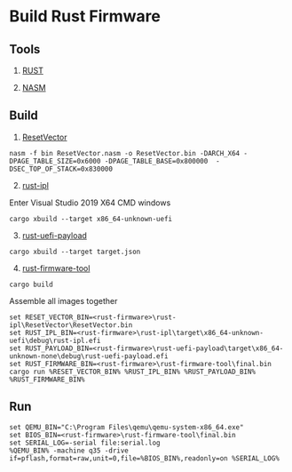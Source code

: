 # Build Rust Firmware

## Tools

1. [RUST](https://www.rust-lang.org/)

2. [NASM](https://www.nasm.us/)

## Build

1. [ResetVector](https://github.com/jyao1/rust-firmware/rust-ipl/ResetVector)

```
nasm -f bin ResetVector.nasm -o ResetVector.bin -DARCH_X64 -DPAGE_TABLE_SIZE=0x6000 -DPAGE_TABLE_BASE=0x800000  -DSEC_TOP_OF_STACK=0x830000
```

2. [rust-ipl](https://github.com/jyao1/rust-firmware/rust-ipl)

Enter Visual Studio 2019 X64 CMD windows

```
cargo xbuild --target x86_64-unknown-uefi
```

3. [rust-uefi-payload](https://github.com/jyao1/rust-firmware/rust-uefi-payload)

```
cargo xbuild --target target.json
```

4. [rust-firmware-tool](https://github.com/jyao1/rust-firmware/rust-firmware-tool)

```
cargo build
```

Assemble all images together

```
set RESET_VECTOR_BIN=<rust-firmware>\rust-ipl\ResetVector\ResetVector.bin
set RUST_IPL_BIN=<rust-firmware>\rust-ipl\target\x86_64-unknown-uefi\debug\rust-ipl.efi
set RUST_PAYLOAD_BIN=<rust-firmware>\rust-uefi-payload\target\x86_64-unknown-none\debug\rust-uefi-payload.efi
set RUST_FIRMWARE_BIN=<rust-firmware>\rust-firmware-tool\final.bin
cargo run %RESET_VECTOR_BIN% %RUST_IPL_BIN% %RUST_PAYLOAD_BIN% %RUST_FIRMWARE_BIN%
```

## Run

```
set QEMU_BIN="C:\Program Files\qemu\qemu-system-x86_64.exe"
set BIOS_BIN=<rust-firmware>\rust-firmware-tool\final.bin
set SERIAL_LOG=-serial file:serial.log
%QEMU_BIN% -machine q35 -drive if=pflash,format=raw,unit=0,file=%BIOS_BIN%,readonly=on %SERIAL_LOG%
```
